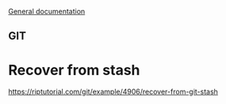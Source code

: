 
[General documentation](https://github.com/gfiameni/nvaitc-italy/wiki)


## GIT

# Recover from stash

https://riptutorial.com/git/example/4906/recover-from-git-stash
